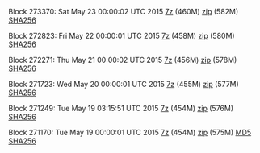 Block 273370: Sat May 23 00:00:02 UTC 2015 [7z](https://transfer.sh/ARjyQ/bootstrap.dat.20150523.7z) (460M) [zip](https://transfer.sh/sXMMD/bootstrap.dat.20150523.zip) (582M) [SHA256](https://transfer.sh/H67sp/sha256.txt)

Block 272823: Fri May 22 00:00:01 UTC 2015 [7z](https://transfer.sh/76Ovy/bootstrap.dat.20150522.7z) (458M) [zip](https://transfer.sh/hpvHB/bootstrap.dat.20150522.zip) (580M) [SHA256](https://transfer.sh/2Zd4R/sha256.txt)

Block 272271: Thu May 21 00:00:02 UTC 2015 [7z](https://transfer.sh/wKLTo/bootstrap.dat.20150521.7z) (456M) [zip](https://transfer.sh/10hK23/bootstrap.dat.20150521.zip) (578M) [SHA256](https://transfer.sh/XevV2/sha256.txt)

Block 271723: Wed May 20 00:00:01 UTC 2015 [7z](https://transfer.sh/VHGag/bootstrap.dat.20150520.7z) (455M) [zip](https://transfer.sh/YANZH/bootstrap.dat.20150520.zip) (577M) [SHA256](https://transfer.sh/ZUev2/sha256.txt)

Block 271249: Tue May 19 03:15:51 UTC 2015 [7z](https://transfer.sh/1en9B5/bootstrap.dat.20150519.7z) (454M) [zip](https://transfer.sh/11muyF/bootstrap.dat.20150519.zip) (576M) [SHA256](https://transfer.sh/16OseQ/sha256.txt)

Block 271170: Tue May 19 00:00:01 UTC 2015 [7z](https://transfer.sh/a8uaL/bootstrap.dat.20150519.7z) (454M) [zip](https://transfer.sh/I1zrC/bootstrap.dat.20150519.zip) (575M) [MD5](https://transfer.sh/F3DrO/md5.txt) [SHA256](https://transfer.sh/hyAHx/sha256.txt)
